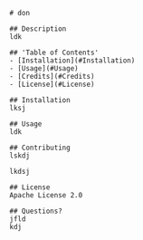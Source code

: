 
    # don
    
    ## Description
    ldk
    
    ## 'Table of Contents'
    - [Installation](#Installation)
    - [Usage](#Usage)
    - [Credits](#Credits)
    - [License](#License)
    
    ## Installation
    lksj
    
    ## Usage
    ldk

    ## Contributing
    lskdj

    lkdsj
    
    ## License
    Apache License 2.0
    
    ## Questions?
    jfld
    kdj
